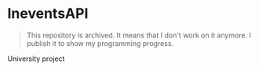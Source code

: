 # IneventsAPI

> This repository is archived. It means that I don't work on it anymore. I publish it to show my programming progress.

University project
